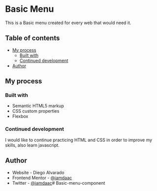 # Basic Menu  

This is a Basic menu created for every web that would need it. 

## Table of contents

- [My process](#my-process)
  - [Built with](#built-with)
  - [Continued development](#continued-development)
- [Author](#author)


## My process

### Built with

- Semantic HTML5 markup
- CSS custom properties
- Flexbox

### Continued development
I would like to continue practicing HTML and CSS in order to improve my skills, also learn javascript.

## Author

- Website - Diego Alvarado
- Frontend Mentor - [@iamdaac](https://www.frontendmentor.io/profile/Iamdaac)
- Twitter - [@iamdaac](https://www.twitter.com/yourusername)#   B a s i c - m e n u - c o m p o n e n t  
 